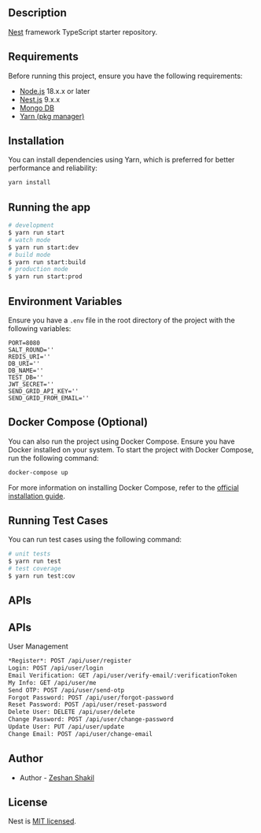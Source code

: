 ## Description

[Nest](https://github.com/nestjs/nest) framework TypeScript starter repository.




## Requirements
Before running this project, ensure you have the following requirements:
- <a href="http://nodejs.org" target="_blank">Node.js</a> 18.x.x or later
- <a href="https://nestjs.com/" target="_blank">Nest.js</a> 9.x.x
- <a href="https://www.mongodb.com/" target="_blank">Mongo DB</a>
- <a href="https://yarnpkg.com/" target="_blank">Yarn (pkg manager)</a>



## Installation
You can install dependencies using Yarn, which is preferred for better performance and reliability:
```bash
yarn install
```


## Running the app
```bash
# development
$ yarn run start
# watch mode
$ yarn run start:dev
# build mode
$ yarn run start:build
# production mode
$ yarn run start:prod
```



## Environment Variables
Ensure you have a `.env` file in the root directory of the project with the following variables:
```dotenv
PORT=8080
SALT_ROUND=''
REDIS_URI=''
DB_URI=''
DB_NAME=''
TEST_DB=''
JWT_SECRET=''
SEND_GRID_API_KEY=''
SEND_GRID_FROM_EMAIL=''
```



## Docker Compose (Optional)
You can also run the project using Docker Compose. Ensure you have Docker installed on your system.
To start the project with Docker Compose, run the following command:
```bash
docker-compose up
```
For more information on installing Docker Compose, refer to the [official installation guide](https://docs.docker.com/compose/install/).




## Running Test Cases
You can run test cases using the following command:
```bash
# unit tests
$ yarn run test
# test coverage
$ yarn run test:cov
```



## APIs
## APIs
User Management
```bash
*Register*: POST /api/user/register
Login: POST /api/user/login
Email Verification: GET /api/user/verify-email/:verificationToken
My Info: GET /api/user/me
Send OTP: POST /api/user/send-otp
Forgot Password: POST /api/user/forgot-password
Reset Password: POST /api/user/reset-password
Delete User: DELETE /api/user/delete
Change Password: POST /api/user/change-password
Update User: PUT /api/user/update
Change Email: POST /api/user/change-email
```





## Author

- Author - [Zeshan Shakil](https://zeshantech.netlify.app)

## License

Nest is [MIT licensed](LICENSE).
